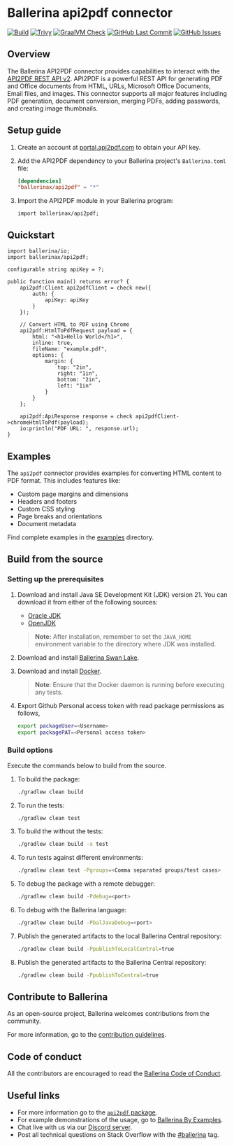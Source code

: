 # Ballerina api2pdf connector

[![Build](https://github.com/ballerina-platform/module-ballerinax-api2pdf/actions/workflows/ci.yml/badge.svg)](https://github.com/ballerina-platform/module-ballerinax-api2pdf/actions/workflows/ci.yml)
[![Trivy](https://github.com/ballerina-platform/module-ballerinax-api2pdf/actions/workflows/trivy-scan.yml/badge.svg)](https://github.com/ballerina-platform/module-ballerinax-api2pdf/actions/workflows/trivy-scan.yml)
[![GraalVM Check](https://github.com/ballerina-platform/module-ballerinax-api2pdf/actions/workflows/build-with-bal-test-graalvm.yml/badge.svg)](https://github.com/ballerina-platform/module-ballerinax-api2pdf/actions/workflows/build-with-bal-test-graalvm.yml)
[![GitHub Last Commit](https://img.shields.io/github/last-commit/ballerina-platform/module-ballerinax-api2pdf.svg)](https://github.com/ballerina-platform/module-ballerinax-api2pdf/commits/master)
[![GitHub Issues](https://img.shields.io/github/issues/ballerina-platform/ballerina-library/module/api2pdf.svg?label=Open%20Issues)](https://github.com/ballerina-platform/ballerina-library/labels/module%api2pdf)

## Overview
The Ballerina API2PDF connector provides capabilities to interact with the [API2PDF REST API v2](https://www.api2pdf.com). API2PDF is a powerful REST API for generating PDF and Office documents from HTML, URLs, Microsoft Office Documents, Email files, and images. This connector supports all major features including PDF generation, document conversion, merging PDFs, adding passwords, and creating image thumbnails.

## Setup guide

1. Create an account at [portal.api2pdf.com](https://portal.api2pdf.com/register) to obtain your API key.

2. Add the API2PDF dependency to your Ballerina project's `Ballerina.toml` file:
    ```toml
    [dependencies]
    "ballerinax/api2pdf" = "*"
    ```

3. Import the API2PDF module in your Ballerina program:
    ```ballerina
    import ballerinax/api2pdf;
    ```

## Quickstart

```ballerina
import ballerina/io;
import ballerinax/api2pdf;

configurable string apiKey = ?;

public function main() returns error? {
    api2pdf:Client api2pdfClient = check new({
        auth: {
            apiKey: apiKey
        }
    });

    // Convert HTML to PDF using Chrome
    api2pdf:HtmlToPdfRequest payload = {
        html: "<h1>Hello World</h1>",
        inline: true,
        fileName: "example.pdf",
        options: {
            margin: {
                top: "2in",
                right: "1in",
                bottom: "2in",
                left: "1in"
            }
        }
    };
    
    api2pdf:ApiResponse response = check api2pdfClient->chromeHtmlToPdf(payload);
    io:println("PDF URL: ", response.url);
}
```

## Examples

The `api2pdf` connector provides examples for converting HTML content to PDF format. This includes features like:

- Custom page margins and dimensions
- Headers and footers
- Custom CSS styling
- Page breaks and orientations
- Document metadata

Find complete examples in the [examples](https://github.com/ballerina-platform/module-ballerinax-api2pdf/tree/main/examples/) directory.

## Build from the source

### Setting up the prerequisites

1. Download and install Java SE Development Kit (JDK) version 21. You can download it from either of the following sources:

    * [Oracle JDK](https://www.oracle.com/java/technologies/downloads/)
    * [OpenJDK](https://adoptium.net/)

   > **Note:** After installation, remember to set the `JAVA_HOME` environment variable to the directory where JDK was installed.

2. Download and install [Ballerina Swan Lake](https://ballerina.io/).

3. Download and install [Docker](https://www.docker.com/get-started).

   > **Note**: Ensure that the Docker daemon is running before executing any tests.

4. Export Github Personal access token with read package permissions as follows,

    ```bash
    export packageUser=<Username>
    export packagePAT=<Personal access token>
    ```

### Build options

Execute the commands below to build from the source.

1. To build the package:

   ```bash
   ./gradlew clean build
   ```

2. To run the tests:

   ```bash
   ./gradlew clean test
   ```

3. To build the without the tests:

   ```bash
   ./gradlew clean build -x test
   ```

4. To run tests against different environments:

   ```bash
   ./gradlew clean test -Pgroups=<Comma separated groups/test cases>
   ```

5. To debug the package with a remote debugger:

   ```bash
   ./gradlew clean build -Pdebug=<port>
   ```

6. To debug with the Ballerina language:

   ```bash
   ./gradlew clean build -PbalJavaDebug=<port>
   ```

7. Publish the generated artifacts to the local Ballerina Central repository:

    ```bash
    ./gradlew clean build -PpublishToLocalCentral=true
    ```

8. Publish the generated artifacts to the Ballerina Central repository:

   ```bash
   ./gradlew clean build -PpublishToCentral=true
   ```

## Contribute to Ballerina

As an open-source project, Ballerina welcomes contributions from the community.

For more information, go to the [contribution guidelines](https://github.com/ballerina-platform/ballerina-lang/blob/master/CONTRIBUTING.md).

## Code of conduct

All the contributors are encouraged to read the [Ballerina Code of Conduct](https://ballerina.io/code-of-conduct).

## Useful links

* For more information go to the [`api2pdf` package](https://central.ballerina.io/ballerinax/api2pdf/latest).
* For example demonstrations of the usage, go to [Ballerina By Examples](https://ballerina.io/learn/by-example/).
* Chat live with us via our [Discord server](https://discord.gg/ballerinalang).
* Post all technical questions on Stack Overflow with the [#ballerina](https://stackoverflow.com/questions/tagged/ballerina) tag.

